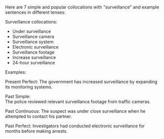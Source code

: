  Here are 7 simple and popular collocations with "surveillance" and example sentences in different tenses:

Surveillance collocations:

- Under surveillance
- Surveillance camera
- Surveillance system  
- Electronic surveillance
- Surveillance footage
- Increase surveillance
- 24-hour surveillance 

Examples:

Present Perfect:
The government has increased surveillance by expanding its monitoring systems.

Past Simple:  
The police reviewed relevant surveillance footage from traffic cameras.   

Past Continuous: 
The suspect was under close surveillance when he attempted to contact his partner.

Past Perfect: 
Investigators had conducted electronic surveillance for months before making arrests.